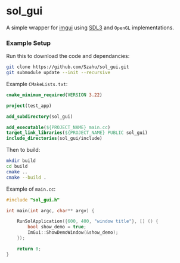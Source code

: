 # sol_gui

A simple wrapper for [imgui](https://github.com/ocornut/imgui/tree/master) using [SDL3](https://github.com/libsdl-org/SDL) and `OpenGL` implementations. 

### Example Setup
Run this to download the code and dependancies:
```bash
git clone https://github.com/Szahu/sol_gui.git
git submodule update --init --recursive
```

Example `CMakeLists.txt`:
```CMake
cmake_minimum_required(VERSION 3.22)

project(test_app)

add_subdirectory(sol_gui)

add_executable(${PROJECT_NAME} main.cc)
target_link_libraries(${PROJECT_NAME} PUBLIC sol_gui)
include_directories(sol_gui/include)
```
Then to build: 

```bash
mkdir build
cd build
cmake ..
cmake --build .
```
Example of `main.cc`:
```cpp
#include "sol_gui.h"

int main(int argc, char** argv) {

    RunSolApplication({600, 400, "window title"}, [] () {
        bool show_demo = true;
        ImGui::ShowDemoWindow(&show_demo);
    });

    return 0;
}
```
